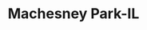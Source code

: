 ---
title: Machesney Park-IL
slug: machesney-park-il
f_state:
- cms/state/illinois.md
f_locations:
- cms/payday-loan/advance-america-2774.md
- cms/payday-loan/beloit-check-cashing-store-5204.md
- cms/payday-loan/cash-box-6745.md
- cms/payday-loan/security-finance-26283.md
updated-on: '2024-05-30T13:41:28.615Z'
created-on: '2024-05-30T13:41:28.615Z'
published-on: '2024-05-30T13:54:32.469Z'
f_city: Machesney Park
layout: '[city].html'
tags: city
---